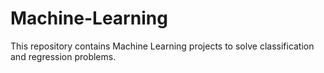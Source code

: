 # Machine-Learning
This repository contains Machine Learning projects to solve classification and regression problems.
